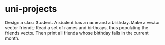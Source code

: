 # uni-projects
Design a class Student. A student has a name and a birthday. Make a vector
  vector<Student> friends;
 Read a set of names and birthdays, thus populating the friends vector. Then print all frienda whose birthday falls in the current month.
